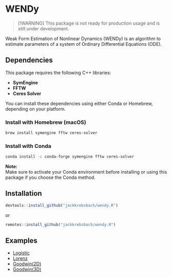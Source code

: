 # WENDy

> \[!WARNING\] This package is not ready for production usage and is still under development.

Weak Form Estimation of Nonlinear Dynamics (WENDy) is an algorithm to estimate parameters of a system of Ordinary Differential Equations (ODE).

## Dependencies

This package requires the following C++ libraries:

-   **SymEngine**
-   **FFTW**
-   **Ceres Solver**

You can install these dependencies using either Conda or Homebrew, depending on your platform.

### Install with Homebrew (macOS)

``` bash
brew install symengine fftw ceres-solver 
```

### Install with Conda

``` bash
conda install -c conda-forge symengine fftw ceres-solver
```

**Note:**\
Make sure to activate your Conda environment before installing or using this package if you choose the Conda method.

## Installation

``` r
devtools::install_github("jackkrebsbach/wendy.R")
```

or

``` r
remotes::install_github("jackkrebsbach/wendy.R")
```

## Examples

-   [Logistic](examples/example_logistic.R)
-   [Lorenz](examples/example_lorenz.R)
-   [Goodwin(2D)](examples/example_goodwin%20(2D).R)
-   [Goodwin(3D)](examples/example_goodwin%20(3D).R)
